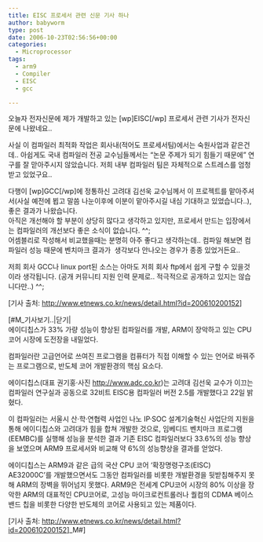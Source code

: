 ```yaml
---
title: EISC 프로세서 관련 신문 기사 하나
author: babyworm
type: post
date: 2006-10-23T02:56:56+00:00
categories:
  - Microprocessor
tags:
  - arm9
  - Compiler
  - EISC
  - gcc

---
```

오늘자 전자신문에 제가 개발하고 있는 [wp]EISC[/wp] 프로세서 관련 기사가 전자신문에 나왔네요..

사실 이 컴파일러 최적화 작업은 회사내(적어도 프로세서팀)에서는 숙원사업과 같은건데.. 아쉽게도 국내 컴파일러 전공 교수님들께서는 &#8220;논문 주제가 되기 힘들기 때문에&#8221; 연구를 잘 맏아주시지 않았습니다. 저희 내부 컴파일러 팀은 자체적으로 스트레스를 엄청 받고 있었구요..

다행이 [wp]GCC[/wp]에 정통하신 고려대 김선욱 교수님께서 이 프로젝트를 맡아주셔서(사실 예전에 뵙고 말씀 나눈이후에 이분이 맡아주시길 내심 기대하고 있었습니다..), 좋은 결과가 나왔습니다.  
아직은 개선해야 할 부분이 상당히 많다고 생각하고 있지만, 프로세서 만드는 입장에서는 컴파일러의 개선보다 좋은 소식이 없습니다. ^^;  
어셈블리로 작성해서 비교했을때는 분명히 아주 좋다고 생각하는데.. 컴파일 해보면 컴파일러 성능 때문에 벤치마크 결과가&nbsp; 생각보다 안나오는 경우가 종종 있었거든요..

저희 회사 GCC나 linux port된 소스는 아마도 저희 회사 ftp에서 쉽게 구할 수 있을것이라 생각됩니다. (공개 커뮤니티 지원 인력 문제로.. 적극적으로 공개하고 있지는 않습니다만..) ^^;

[기사 출처: <http://www.etnews.co.kr/news/detail.html?id=200610200152>]

[#M_기사보기..|닫기|  
에이디칩스가 33% 가량 성능이 향상된 컴파일러를 개발, ARM이 장악하고 있는 CPU 코어 시장에 도전장을 내밀었다. 

컴파일러란 고급언어로 쓰여진 프로그램을 컴퓨터가 직접 이해할 수 있는 언어로 바꿔주는 프로그램으로, 반도체 코어 개발환경의 핵심 요소다. 

에이디칩스(대표 권기홍·사진 <a href="http://www.adc.co.kr/" target="_new">http://www.adc.co.kr</a>)는 고려대 김선욱 교수가 이끄는 컴파일러 연구실과 공동으로 32비트 EISC용 컴파일러 버전 2.5를 개발했다고 22일 밝혔다.

이 컴파일러는 서울시 산·학·연협력 사업인 나노 IP·SOC 설계기술혁신 사업단의 지원을 통해 에이디칩스와 고려대가 힘을 합쳐 개발한 것으로, 임베디드 벤치마크 프로그램 (EEMBC)를 실행해 성능을 분석한 결과 기존 EISC 컴파일러보다 33.6%의 성능 향상을 보였으며 ARM9 프로세서와 비교해 약 6%의 성능향상을 결과를 얻었다. 

에이디칩스는 ARM9과 같은 급의 국산 CPU 코어 ‘확장명령구조(EISC) AE32000C’를 개발했으면서도 그동안 컴파일러를 비롯한 개발환경을 뒷받침해주지 못해 ARM의 장벽을 뛰어넘지 못했다. ARM9은 전세계 CPU코어 시장의 80% 이상을 장악한 ARM의 대표적인 CPU코어로, 고성능 마이크로컨트롤러나 퀄컴의 CDMA 베이스밴드 칩을 비롯한 다양한 반도체의 코어로 사용되고 있는 제품이다.

[기사 출처: <http://www.etnews.co.kr/news/detail.html?id=200610200152>]_M#]